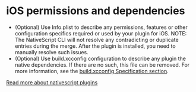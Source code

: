 # iOS permissions and dependencies


* (Optional) Use Info.plist to describe any permissions, features or other configuration specifics required or used by your plugin for iOS. 
NOTE: The NativeScript CLI will not resolve any contradicting or duplicate entries during the merge. After the plugin is installed, you need to manually resolve such issues.
* (Optional) Use build.xcconfig configuration to describe any plugin the native dependencies. If there are no such, this file can be removed. For more information, see the [build.xcconfig Specification section](https://docs.nativescript.org/plugins/plugins#buildxcconfig-specification).


[Read more about nativescript plugins](https://docs.nativescript.org/plugins/plugins)